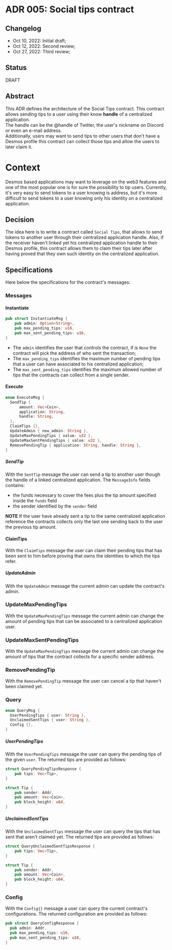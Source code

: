 # ADR 005: Social tips contract

## Changelog

- Oct 10, 2022: Initial draft;
- Oct 12, 2022: Second review;
- Oct 27, 2022: Third review;

## Status
DRAFT

## Abstract
This ADR defines the architecture of the Social Tips contract. This contract allows sending tips to a user
using their know **handle** of a centralized application.  
The handle can be the @handle of Twitter, the user's nickname on Discord or even an e-mail address.  
Additionally, users may want to send tips to other users that don't have a Desmos profile this contract
can collect those tips and allow the users to later claim it.

# Context
Desmos based applications may want to leverage on the web3 features and one of the most popular one is for sure
the possibility to tip users. Currently, it's very easy to send tokens to a user knowing is address,
but it's more difficult to send tokens to a user knowing only his identity on a centralized application.

## Decision
The idea here is to write a contract called `Social Tips`, that allows to send tokens to another user 
through their centralized application handle. Also, if the receiver haven't linked yet his 
centralized application handle to their Desmos profile, this contract allows them to claim their tips later after having
proved that they own such identity on the centralized application.

## Specifications
Here below the specifications for the contract's messages:

### Messages

#### Instantiate
```rust
pub struct InstantiateMsg {
    pub admin: Option<String>,
    pub max_pending_tips: u16,
    pub max_sent_pending_tips: u16,
}
```

* The `admin` identifies the user that controls the contract, if is `None` the contract will pick the address of who sent the transaction;
* The `max_pending_tips` identifies the maximum number of pending tips that a user can have associated to his centralized application;
* The `max_sent_pending_tips` identifies the maximum allowed number of tips that the contracts can collect from a single sender.

#### Execute
```rust
enum ExecuteMsg {
  SendTip { 
      amount: Vec<Coin>, 
      application: String,
      handle: String,
  },
  ClaimTips {},
  UpdateAdmin { new_admin: String },
  UpdateMaxPendingTips { value: u32 },
  UpdateMaxSentPendingTips { value: u32 },
  RemovePendingTip { application: String, handle: String },
}
```

##### SendTip
With the `SentTip` message the user can send a tip to another user though the handle of a linked centralized application.
The `MessageInfo` fields contains:
* the funds necessary to cover the fees plus the tip amount specified inside the `funds` field
* the sender identified by the `sender` field

**NOTE** If the user have already sent a tip to the same centralized application reference the contracts collects
only the last one sending back to the user the previous tip amount.

#### ClaimTips
With the `ClaimTips` message the user can claim their pending tips that has been sent to him before proving that
owns the identities to which the tips refer.

##### UpdateAdmin
With the `UpdateAdmin` message the current admin can update the contract's admin.

### UpdateMaxPendingTips
With the `UpdateMaxPendingTips` message the current admin can change the amount of pending tips that
can be associated to a centralized application user.

### UpdateMaxSentPendingTips
With the `UpdateMaxPendingTips` message the current admin can change the amount of tips that
the contract collects for a specific sender address.

### RemovePendingTip
With the `RemovePendingTip` message the user can cancel a tip that haven't been claimed yet.

### Query
```rust
enum QueryMsg {
  UserPendingTips { user: String }, 
  UnclaimedSentTips { user: String },
  Config {},  
}
```

##### UserPendingTips
With the `UserPendingTips` message the user can query the pending tips of the given `user`.
The returned tips are provided as follows:
```rust
struct QueryPendingTipsResponse {
    pub tips: Vec<Tip>,
}

struct Tip {
    pub sender: Addr,
    pub amount: Vec<Coin>,
    pub block_height: u64,
}
```

##### UnclaimedSentTips
With the `UnclaimedSentTips` message the user can query the tips that has sent that aren't claimed yet.
The returned tips are provided as follows:
```rust
struct QueryUnclaimedSentTipsResponse {
    pub tips: Vec<Tip>,
}

struct Tip {
    pub sender: Addr,
    pub amount: Vec<Coin>,
    pub block_height: u64,
}
```

### Config
With the  `Config{}` message a user can query the current contract's configurations.
The returned configuration are provided as follows:
```rust
pub struct QueryConfigResponse {
  pub admin: Addr,
  pub max_pending_tips: u16,
  pub max_sent_pending_tips: u16,
}
```